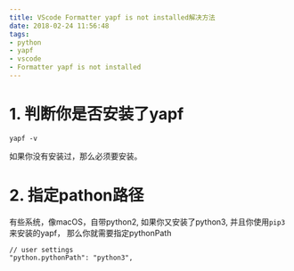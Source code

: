 ```yaml
---
title: VScode Formatter yapf is not installed解决方法
date: 2018-02-24 11:56:48
tags:
- python 
- yapf
- vscode 
- Formatter yapf is not installed
---
```


# 1. 判断你是否安装了yapf

```
yapf -v
```

如果你没有安装过，那么必须要安装。

# 2. 指定pathon路径

有些系统，像macOS，自带python2, 如果你又安装了python3, 并且你使用`pip3`来安装的yapf， 那么你就需要指定pythonPath

```
// user settings
"python.pythonPath": "python3",
```
